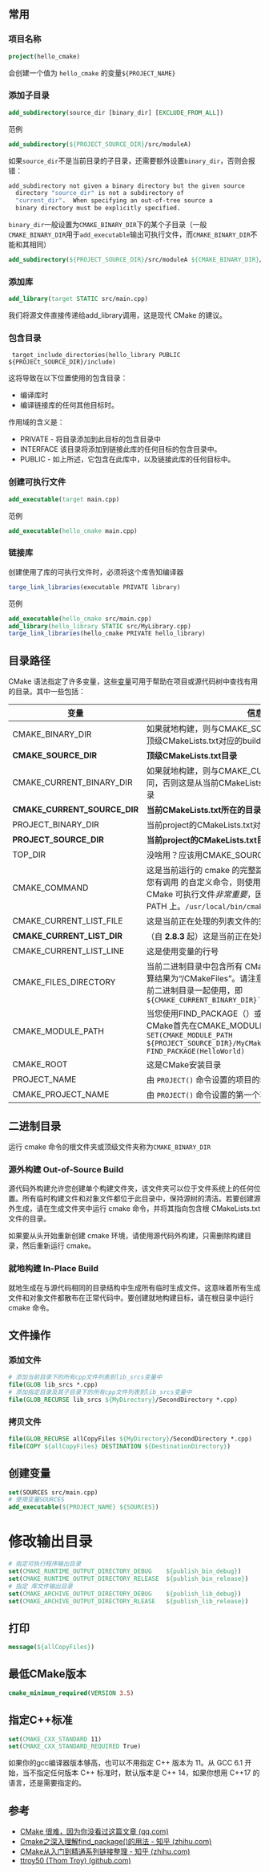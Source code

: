 ## 常用

### 项目名称

``` cmake
project(hello_cmake)
```

会创建一个值为 `hello_cmake` 的变量`${PROJECT_NAME}`

### 添加子目录

``` cmake
add_subdirectory(source_dir [binary_dir] [EXCLUDE_FROM_ALL])
```

范例

``` cmake
add_subdirectory(${PROJECT_SOURCE_DIR}/src/moduleA)
```

如果`source_dir`不是当前目录的子目录，还需要额外设置`binary_dir`，否则会报错：

```bash
add_subdirectory not given a binary directory but the given source
  directory "source_dir" is not a subdirectory of
  "current_dir".  When specifying an out-of-tree source a
  binary directory must be explicitly specified.
```

`binary_dir`一般设置为`CMAKE_BINARY_DIR`下的某个子目录（一般`CMAKE_BINARY_DIR`用于`add_executable`输出可执行文件，而`CMAKE_BINARY_DIR`不能和其相同）

``` cmake
add_subdirectory(${PROJECT_SOURCE_DIR}/src/moduleA ${CMAKE_BINARY_DIR}/moduleA)
```

### 添加库

``` cmake
add_library(target STATIC src/main.cpp)
```

我们将源文件直接传递给add_library调用，这是现代 CMake 的建议。

### 包含目录

```
 target_include_directories(hello_library PUBLIC ${PROJECt_SOURCE_DIR}/include)
```

这将导致在以下位置使用的包含目录：

-   编译库时
-   编译链接库的任何其他目标时。

作用域的含义是：

-   PRIVATE - 将目录添加到此目标的包含目录中
-   INTERFACE 该目录将添加到链接此库的任何目标的包含目录中。
-   PUBLIC - 如上所述，它包含在此库中，以及链接此库的任何目标中。

### 创建可执行文件

``` cmake
add_executable(target main.cpp)
```

范例

``` cmake
add_executable(hello_cmake main.cpp)
```

### 链接库

创建使用了库的可执行文件时，必须将这个库告知编译器

``` cmake
targe_link_libraries(executable PRIVATE library)
```

范例

``` cmake
add_executable(hello_cmake src/main.cpp)
add_library(hello_library STATIC src/MyLibrary.cpp)
targe_link_libraries(hello_cmake PRIVATE hello_library)
```

## 目录路径

CMake 语法指定了许多变量，这些[变量](https://gitlab.kitware.com/cmake/community/-/wikis/doc/cmake/Useful-Variables)可用于帮助在项目或源代码树中查找有用的目录。其中一些包括：

| 变量                         | 信息                                                         |
| ---------------------------- | ------------------------------------------------------------ |
| CMAKE_BINARY_DIR             | 如果就地构建，则与CMAKE_SOURCE_DIR相同，否则这是顶级CMakeLists.txt对应的build目录 |
| **CMAKE_SOURCE_DIR**         | **顶级CMakeLists.txt目录**                                   |
| CMAKE_CURRENT_BINARY_DIR     | 如果就地构建，则与CMAKE_CURRENT_SOURCE_DIR相同，否则这是从当前CMakeLists编译或生成的文件的build目录 |
| **CMAKE_CURRENT_SOURCE_DIR** | **当前CMakeLists.txt所在的目录**                             |
| PROJECT_BINARY_DIR           | 当前project的CMakeLists.txt对应build目录                     |
| **PROJECT_SOURCE_DIR**       | **当前project的CMakeLists.txt目录**                          |
| TOP_DIR                      | 没啥用？应该用CMAKE_SOURCE_DIR                               |
| CMAKE_COMMAND                | 这是当前运行的 cmake 的完整路径（例如 ）。请注意，如果您有调用 的自定义命令，则使用 CMAKE_COMMAND 作为 CMake 可执行文件*非常重要*，因为 CMake 可能不在系统 PATH 上。`/usr/local/bin/cmake``cmake -E` |
| CMAKE_CURRENT_LIST_FILE      | 这是当前正在处理的列表文件的完整路径                         |
| **CMAKE_CURRENT_LIST_DIR**   | （自 **2.8.3** 起）这是当前正在处理的列表文件的目录          |
| CMAKE_CURRENT_LIST_LINE      | 这是使用变量的行号                                           |
| CMAKE_FILES_DIRECTORY        | 当前二进制目录中包含所有 CMake 生成文件的目录。通常计算结果为“/CMakeFiles”。请注意目录的前导斜杠。通常与当前二进制目录一起使用，即 `${CMAKE_CURRENT_BINARY_DIR}``${CMAKE_FILES_DIRECTORY}` |
| CMAKE_MODULE_PATH            | 当您使用FIND_PACKAGE（）或INCLUD（）时，告诉CMake首先在CMAKE_MODULE_PATH中列出的目录中搜索`SET(CMAKE_MODULE_PATH ${PROJECT_SOURCE_DIR}/MyCMakeScripts)` `FIND_PACKAGE(HelloWorld)` |
| CMAKE_ROOT                   | 这是CMake安装目录                                            |
| PROJECT_NAME                 | 由 `PROJECT()` 命令设置的项目的名称                          |
| CMAKE_PROJECT_NAME           | 由 `PROJECT()` 命令设置的第一个项目的名称，即顶级项目        |

## 二进制目录

运行 cmake 命令的根文件夹或顶级文件夹称为`CMAKE_BINARY_DIR`

### 源外构建 Out-of-Source Build

源代码外构建允许您创建单个构建文件夹，该文件夹可以位于文件系统上的任何位置。所有临时构建文件和对象文件都位于此目录中，保持源树的清洁。若要创建源外生成，请在生成文件夹中运行 cmake 命令，并将其指向包含根 CMakeLists.txt 文件的目录。

如果要从头开始重新创建 cmake 环境，请使用源代码外构建，只需删除构建目录，然后重新运行 cmake。

### 就地构建 In-Place Build

就地生成在与源代码相同的目录结构中生成所有临时生成文件。这意味着所有生成文件和对象文件都散布在正常代码中。要创建就地构建目标，请在根目录中运行 cmake 命令。

## 文件操作

### 添加文件

``` cmake
# 添加当前目录下的所有cpp文件列表到lib_srcs变量中
file(GLOB lib_srcs *.cpp)
# 添加指定目录及其子目录下的所有cpp文件列表到lib_srcs变量中
file(GLOB_RECURSE lib_srcs ${MyDirectory}/SecondDirectory *.cpp)
```

### 拷贝文件

``` cmake
file(GLOB_RECURSE allCopyFiles ${MyDirectory}/SecondDirectory *.cpp)
file(COPY ${allCopyFiles} DESTINATION ${DestinationDirectory})
```

## 创建变量

``` cmake
set(SOURCES src/main.cpp)
# 使用变量SOURCES
add_executable(${PROJECT_NAME} ${SOURCES})
```

# 修改输出目录

``` cmake
# 指定可执行程序输出目录
set(CMAKE_RUNTIME_OUTPUT_DIRECTORY_DEBUG 	${publish_bin_debug})
set(CMAKE_RUNTIME_OUTPUT_DIRECTORY_RELEASE 	${publish_bin_release})
# 指定 库文件输出目录
set(CMAKE_ARCHIVE_OUTPUT_DIRECTORY_DEBUG 	${publish_lib_debug})
set(CMAKE_ARCHIVE_OUTPUT_DIRECTORY_RLEASE 	${publish_lib_release})
```

## 打印

``` cmake
message(${allCopyFiles})
```

## 最低CMake版本

``` cmake
cmake_minimum_required(VERSION 3.5)
```

## 指定C++标准

```cmake
set(CMAKE_CXX_STANDARD 11)
set(CMAKE_CXX_STANDARD_REQUIRED True)
```

如果你的gcc编译器版本够高，也可以不用指定 C++ 版本为 11。从 GCC 6.1 开始，当不指定任何版本 C++ 标准时，默认版本是 C++ 14，如果你想用 C++17 的语言，还是需要指定的。

## 参考

-   [CMake 很难，因为你没看过这篇文章 (qq.com)](https://mp.weixin.qq.com/s?__biz=Mzg4ODAxMzE2OA==&mid=2247484983&idx=1&sn=af9760f5960492190efeb040596702ad&chksm=cf80ee28f8f7673e49c7f4cf8a71e248b283545492a1c231b4535db14d6b1738f3746c58982b&token=391208598&lang=zh_CN#rd)
-   [Cmake之深入理解find_package()的用法 - 知乎 (zhihu.com)](https://zhuanlan.zhihu.com/p/97369704?utm_source=wechat_session&utm_medium=social&utm_oi=730003385939415040&utm_campaign=shareopn)
-   [CMake从入门到精通系列链接整理 - 知乎 (zhihu.com)](https://zhuanlan.zhihu.com/p/393316878)
-   [ttroy50 (Thom Troy) (github.com)](https://github.com/ttroy50)
